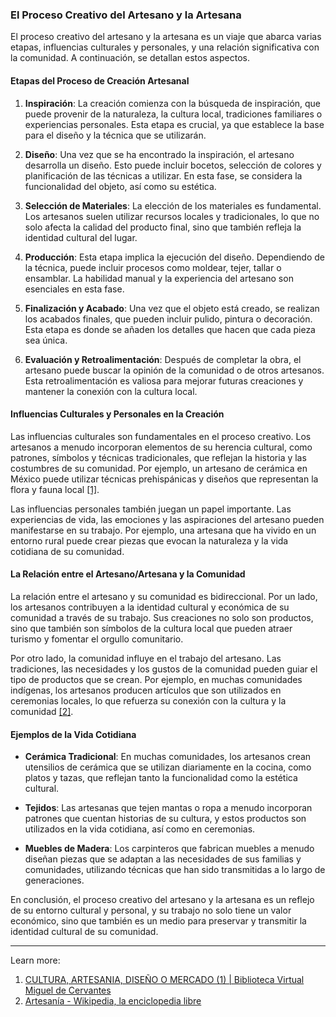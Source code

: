 ### El Proceso Creativo del Artesano y la Artesana

El proceso creativo del artesano y la artesana es un viaje que abarca varias etapas, influencias culturales y personales, y una relación significativa con la comunidad. A continuación, se detallan estos aspectos.

#### Etapas del Proceso de Creación Artesanal

1. **Inspiración**: La creación comienza con la búsqueda de inspiración, que puede provenir de la naturaleza, la cultura local, tradiciones familiares o experiencias personales. Esta etapa es crucial, ya que establece la base para el diseño y la técnica que se utilizarán.
    
2. **Diseño**: Una vez que se ha encontrado la inspiración, el artesano desarrolla un diseño. Esto puede incluir bocetos, selección de colores y planificación de las técnicas a utilizar. En esta fase, se considera la funcionalidad del objeto, así como su estética.
    
3. **Selección de Materiales**: La elección de los materiales es fundamental. Los artesanos suelen utilizar recursos locales y tradicionales, lo que no solo afecta la calidad del producto final, sino que también refleja la identidad cultural del lugar.
    
4. **Producción**: Esta etapa implica la ejecución del diseño. Dependiendo de la técnica, puede incluir procesos como moldear, tejer, tallar o ensamblar. La habilidad manual y la experiencia del artesano son esenciales en esta fase.
    
5. **Finalización y Acabado**: Una vez que el objeto está creado, se realizan los acabados finales, que pueden incluir pulido, pintura o decoración. Esta etapa es donde se añaden los detalles que hacen que cada pieza sea única.
    
6. **Evaluación y Retroalimentación**: Después de completar la obra, el artesano puede buscar la opinión de la comunidad o de otros artesanos. Esta retroalimentación es valiosa para mejorar futuras creaciones y mantener la conexión con la cultura local.
    

#### Influencias Culturales y Personales en la Creación

Las influencias culturales son fundamentales en el proceso creativo. Los artesanos a menudo incorporan elementos de su herencia cultural, como patrones, símbolos y técnicas tradicionales, que reflejan la historia y las costumbres de su comunidad. Por ejemplo, un artesano de cerámica en México puede utilizar técnicas prehispánicas y diseños que representan la flora y fauna local [[1]](https://www.cervantesvirtual.com/obra-visor/cultura-artesania-diseno-o-mercado-1/html/).

Las influencias personales también juegan un papel importante. Las experiencias de vida, las emociones y las aspiraciones del artesano pueden manifestarse en su trabajo. Por ejemplo, una artesana que ha vivido en un entorno rural puede crear piezas que evocan la naturaleza y la vida cotidiana de su comunidad.

#### La Relación entre el Artesano/Artesana y la Comunidad

La relación entre el artesano y su comunidad es bidireccional. Por un lado, los artesanos contribuyen a la identidad cultural y económica de su comunidad a través de su trabajo. Sus creaciones no solo son productos, sino que también son símbolos de la cultura local que pueden atraer turismo y fomentar el orgullo comunitario.

Por otro lado, la comunidad influye en el trabajo del artesano. Las tradiciones, las necesidades y los gustos de la comunidad pueden guiar el tipo de productos que se crean. Por ejemplo, en muchas comunidades indígenas, los artesanos producen artículos que son utilizados en ceremonias locales, lo que refuerza su conexión con la cultura y la comunidad [[2]](https://es.wikipedia.org/wiki/Artesan%C3%ADa).

#### Ejemplos de la Vida Cotidiana

- **Cerámica Tradicional**: En muchas comunidades, los artesanos crean utensilios de cerámica que se utilizan diariamente en la cocina, como platos y tazas, que reflejan tanto la funcionalidad como la estética cultural.
    
- **Tejidos**: Las artesanas que tejen mantas o ropa a menudo incorporan patrones que cuentan historias de su cultura, y estos productos son utilizados en la vida cotidiana, así como en ceremonias.
    
- **Muebles de Madera**: Los carpinteros que fabrican muebles a menudo diseñan piezas que se adaptan a las necesidades de sus familias y comunidades, utilizando técnicas que han sido transmitidas a lo largo de generaciones.
    

En conclusión, el proceso creativo del artesano y la artesana es un reflejo de su entorno cultural y personal, y su trabajo no solo tiene un valor económico, sino que también es un medio para preservar y transmitir la identidad cultural de su comunidad.

---

Learn more:

1. [CULTURA, ARTESANIA, DISEÑO O MERCADO (1) | Biblioteca Virtual Miguel de Cervantes](https://www.cervantesvirtual.com/obra-visor/cultura-artesania-diseno-o-mercado-1/html/)
2. [Artesanía - Wikipedia, la enciclopedia libre](https://es.wikipedia.org/wiki/Artesan%C3%ADa)